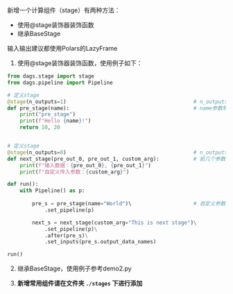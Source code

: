 新增一个计算组件（stage）有两种方法：

- 使用@stage装饰器装饰函数
- 继承BaseStage

输入输出建议都使用Polars的LazyFrame

1. 使用@stage装饰器装饰函数，使用例子如下：

```python
from dags.stage import stage
from dags.pipeline import Pipeline

# 定义stage
@stage(n_outputs=1)                                         # n_outputs设置组件输出数量
def pre_stage(name):                                        # name参数等会儿从外部传入
    print("pre_stage")
    print(f"Hello {name}!")                         
    return 10, 20


# 定义stage
@stage(n_outputs=0)                                         # n_outputs设置组件输出数量
def next_stage(pre_out_0, pre_out_1, custom_arg):           # 前几个参数为上一个组件的输出数据
    print(f"输入数据：{pre_out_0}, {pre_out_1}")
    print(f"自定义传入参数：{custom_arg}")

def run():
    with Pipeline() as p:
        
        pre_s = pre_stage(name="World")\                    # 自定义参数通过这种方式传入
            .set_pipeline(p)

        next_s = next_stage(custom_arg="This is next stage")\
            .set_pipeline(p)\
            .after(pre_s)\
            .set_inputs(pre_s.output_data_names)

run()

```

2. 继承BaseStage，使用例子参考demo2.py

3. **新增常用组件请在文件夹 `./stages` 下进行添加**


